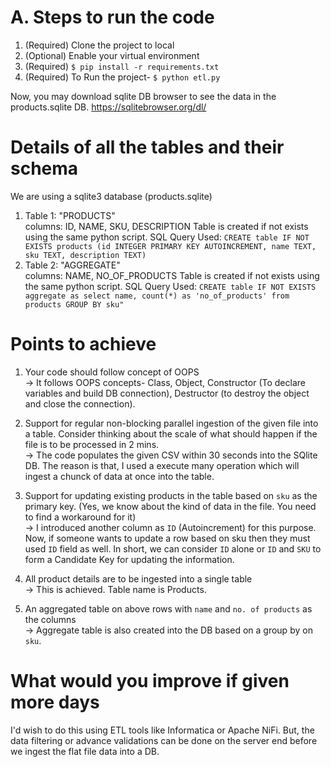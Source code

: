 # A. Steps to run the code
1. (Required) Clone the project to local 
2. (Optional) Enable your virtual environment
3. (Required) `$ pip install -r requirements.txt`
4. (Required) To Run the project- 
    `$ python etl.py`

Now, you may download sqlite DB browser to see the data in the products.sqlite DB.
https://sqlitebrowser.org/dl/

# Details of all the tables and their schema
We are using a sqlite3 database (products.sqlite)
1. Table 1: "PRODUCTS" \
    columns: ID, NAME, SKU, DESCRIPTION
    Table is created if not exists using the same python script.
    SQL Query Used: `CREATE table IF NOT EXISTS products (id INTEGER PRIMARY KEY AUTOINCREMENT, name TEXT, sku TEXT, description TEXT)`
2. Table 2: "AGGREGATE" \
    columns: NAME, NO_OF_PRODUCTS
    Table is created if not exists using the same python script.
    SQL Query Used: `CREATE table IF NOT EXISTS aggregate as select name, count(*) as 'no_of_products' from products GROUP BY sku"`


# Points to achieve
1. Your code should follow concept of OOPS \
   -> It follows OOPS concepts- Class, Object, Constructor (To declare variables and build DB connection), Destructor (to destroy the object and close the connection).

2. Support for regular non-blocking parallel ingestion of the given file into a table. Consider thinking about the
scale of what should happen if the file is to be processed in 2 mins. \
   -> The code populates the given CSV within 30 seconds into the SQlite DB. The reason is that, I used a execute many operation which will ingest a chunck of data at once into the table.

3. Support for updating existing products in the table based on `sku` as the primary key. (Yes, we know about the
kind of data in the file. You need to find a workaround for it) \
   -> I introduced another column as `ID` (Autoincrement) for this purpose. Now, if someone wants to update a row based on sku then they must used `ID` field as well. In short, we can consider `ID` alone or `ID` and `SKU` to form a Candidate Key for updating the information.

4. All product details are to be ingested into a single table \
   -> This is achieved. Table name is Products.

5. An aggregated table on above rows with `name` and `no. of products` as the columns \
   -> Aggregate table is also created into the DB based on a group by on `sku`.

# What would you improve if given more days
I'd wish to do this using ETL tools like Informatica or Apache NiFi. But, the data filtering or advance validations can be done on the server end before we ingest the flat file data into a DB.